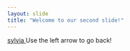 ```yaml
---
layout: slide
title: "Welcome to our second slide!"
---
```

[sylvia ](www.google.com)
Use the left arrow to go back!
